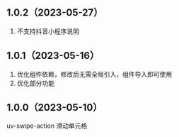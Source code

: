 ## 1.0.2（2023-05-27）
1. 不支持抖音小程序说明
## 1.0.1（2023-05-16）
1. 优化组件依赖，修改后无需全局引入，组件导入即可使用
2. 优化部分功能
## 1.0.0（2023-05-10）
uv-swipe-action 滑动单元格
